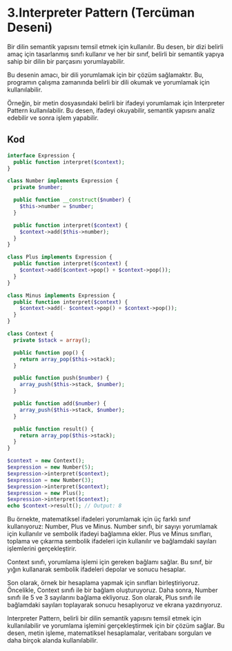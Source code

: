 # 3.Interpreter Pattern (Tercüman Deseni)

Bir dilin semantik yapısını temsil etmek için kullanılır. Bu desen, bir dizi belirli amaç için tasarlanmış sınıfı kullanır ve her bir sınıf, belirli bir semantik yapıya sahip bir dilin bir parçasını yorumlayabilir.

Bu desenin amacı, bir dili yorumlamak için bir çözüm sağlamaktır. Bu, programın çalışma zamanında belirli bir dili okumak ve yorumlamak için kullanılabilir.

Örneğin, bir metin dosyasındaki belirli bir ifadeyi yorumlamak için Interpreter Pattern kullanılabilir. Bu desen, ifadeyi okuyabilir, semantik yapısını analiz edebilir ve sonra işlem yapabilir.

## Kod

```php
interface Expression {
  public function interpret($context);
}

class Number implements Expression {
  private $number;

  public function __construct($number) {
    $this->number = $number;
  }

  public function interpret($context) {
    $context->add($this->number);
  }
}

class Plus implements Expression {
  public function interpret($context) {
    $context->add($context->pop() + $context->pop());
  }
}

class Minus implements Expression {
  public function interpret($context) {
    $context->add(- $context->pop() + $context->pop());
  }
}

class Context {
  private $stack = array();

  public function pop() {
    return array_pop($this->stack);
  }

  public function push($number) {
    array_push($this->stack, $number);
  }

  public function add($number) {
    array_push($this->stack, $number);
  }

  public function result() {
    return array_pop($this->stack);
  }
}

$context = new Context();
$expression = new Number(5);
$expression->interpret($context);
$expression = new Number(3);
$expression->interpret($context);
$expression = new Plus();
$expression->interpret($context);
echo $context->result(); // Output: 8
```

Bu örnekte, matematiksel ifadeleri yorumlamak için üç farklı sınıf kullanıyoruz: Number, Plus ve Minus. Number sınıfı, bir sayıyı yorumlamak için kullanılır ve sembolik ifadeyi bağlamına ekler. Plus ve Minus sınıfları, toplama ve çıkarma sembolik ifadeleri için kullanılır ve bağlamdaki sayıları işlemlerini gerçekleştirir.

Context sınıfı, yorumlama işlemi için gereken bağlamı sağlar. Bu sınıf, bir yığın kullanarak sembolik ifadeleri depolar ve sonucu hesaplar.

Son olarak, örnek bir hesaplama yapmak için sınıfları birleştiriyoruz. Öncelikle, Context sınıfı ile bir bağlam oluşturuyoruz. Daha sonra, Number sınıfı ile 5 ve 3 sayılarını bağlama ekliyoruz. Son olarak, Plus sınıfı ile bağlamdaki sayıları toplayarak sonucu hesaplıyoruz ve ekrana yazdırıyoruz.

Interpreter Pattern, belirli bir dilin semantik yapısını temsil etmek için kullanılabilir ve yorumlama işlemini gerçekleştirmek için bir çözüm sağlar. Bu desen, metin işleme, matematiksel hesaplamalar, veritabanı sorguları ve daha birçok alanda kullanılabilir.